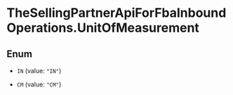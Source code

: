 # TheSellingPartnerApiForFbaInboundOperations.UnitOfMeasurement

## Enum


* `IN` (value: `"IN"`)

* `CM` (value: `"CM"`)


